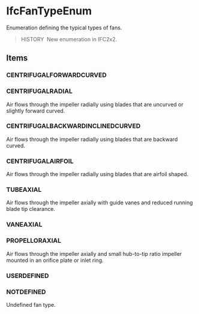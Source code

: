 # IfcFanTypeEnum

Enumeration defining the typical types of fans.

> HISTORY&nbsp; New enumeration in IFC2x2.

## Items

### CENTRIFUGALFORWARDCURVED


### CENTRIFUGALRADIAL
Air flows through the impeller radially using blades that are uncurved or slightly forward curved.

### CENTRIFUGALBACKWARDINCLINEDCURVED
Air flows through the impeller radially using blades that are backward curved.

### CENTRIFUGALAIRFOIL
Air flows through the impeller radially using blades that are airfoil shaped.

### TUBEAXIAL
Air flows through the impeller axially with guide vanes and reduced running blade tip clearance.

### VANEAXIAL


### PROPELLORAXIAL
Air flows through the impeller axially and small hub-to-tip ratio impeller mounted in an orifice plate or inlet ring.

### USERDEFINED


### NOTDEFINED
Undefined fan type.
